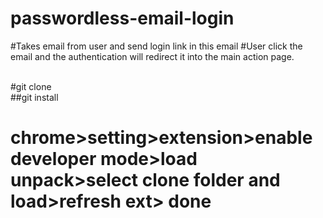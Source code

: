 # passwordless-email-login
#Takes email from user and send login link in this email
#User click the email and the authentication will redirect it into the main action page.

<br/>#git clone 
<br/>##git install
# chrome>setting>extension>enable developer mode>load unpack>select clone folder and load>refresh ext> done
